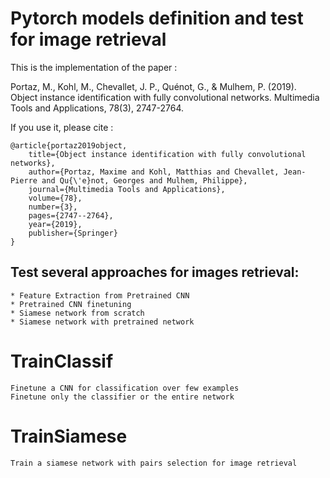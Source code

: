# Pytorch models definition and test for image retrieval

This is the implementation of the paper :

Portaz, M., Kohl, M., Chevallet, J. P., Quénot, G., & Mulhem, P. (2019). Object instance identification with fully convolutional networks. Multimedia Tools and Applications, 78(3), 2747-2764.

If you use it, please cite :

	@article{portaz2019object,
		title={Object instance identification with fully convolutional networks},
		author={Portaz, Maxime and Kohl, Matthias and Chevallet, Jean-Pierre and Qu{\'e}not, Georges and Mulhem, Philippe},
		journal={Multimedia Tools and Applications},
		volume={78},
		number={3},
		pages={2747--2764},
		year={2019},
		publisher={Springer}
	}

## Test several approaches for images retrieval:
	* Feature Extraction from Pretrained CNN
	* Pretrained CNN finetuning
	* Siamese network from scratch
	* Siamese network with pretrained network

# TrainClassif
	Finetune a CNN for classification over few examples
	Finetune only the classifier or the entire network

# TrainSiamese
	Train a siamese network with pairs selection for image retrieval
